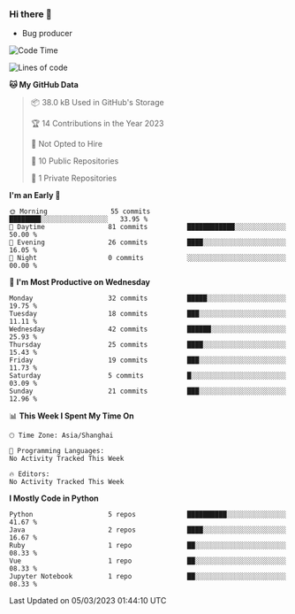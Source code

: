 ### Hi there 👋
* Bug producer
<!--START_SECTION:waka-->
![Code Time](http://img.shields.io/badge/Code%20Time-890%20hrs%2035%20mins-blue)

![Lines of code](https://img.shields.io/badge/From%20Hello%20World%20I%27ve%20Written-54.5%20thousand%20lines%20of%20code-blue)

**🐱 My GitHub Data** 

> 📦 38.0 kB Used in GitHub's Storage 
 > 
> 🏆 14 Contributions in the Year 2023
 > 
> 🚫 Not Opted to Hire
 > 
> 📜 10 Public Repositories 
 > 
> 🔑 1 Private Repositories 
 > 
**I'm an Early 🐤** 

```text
🌞 Morning                55 commits          ████████░░░░░░░░░░░░░░░░░   33.95 % 
🌆 Daytime                81 commits          ████████████░░░░░░░░░░░░░   50.00 % 
🌃 Evening                26 commits          ████░░░░░░░░░░░░░░░░░░░░░   16.05 % 
🌙 Night                  0 commits           ░░░░░░░░░░░░░░░░░░░░░░░░░   00.00 % 
```
📅 **I'm Most Productive on Wednesday** 

```text
Monday                   32 commits          █████░░░░░░░░░░░░░░░░░░░░   19.75 % 
Tuesday                  18 commits          ███░░░░░░░░░░░░░░░░░░░░░░   11.11 % 
Wednesday                42 commits          ██████░░░░░░░░░░░░░░░░░░░   25.93 % 
Thursday                 25 commits          ████░░░░░░░░░░░░░░░░░░░░░   15.43 % 
Friday                   19 commits          ███░░░░░░░░░░░░░░░░░░░░░░   11.73 % 
Saturday                 5 commits           █░░░░░░░░░░░░░░░░░░░░░░░░   03.09 % 
Sunday                   21 commits          ███░░░░░░░░░░░░░░░░░░░░░░   12.96 % 
```


📊 **This Week I Spent My Time On** 

```text
🕑︎ Time Zone: Asia/Shanghai

💬 Programming Languages: 
No Activity Tracked This Week

🔥 Editors: 
No Activity Tracked This Week
```

**I Mostly Code in Python** 

```text
Python                   5 repos             ██████████░░░░░░░░░░░░░░░   41.67 % 
Java                     2 repos             ████░░░░░░░░░░░░░░░░░░░░░   16.67 % 
Ruby                     1 repo              ██░░░░░░░░░░░░░░░░░░░░░░░   08.33 % 
Vue                      1 repo              ██░░░░░░░░░░░░░░░░░░░░░░░   08.33 % 
Jupyter Notebook         1 repo              ██░░░░░░░░░░░░░░░░░░░░░░░   08.33 % 
```




 Last Updated on 05/03/2023 01:44:10 UTC
<!--END_SECTION:waka-->
